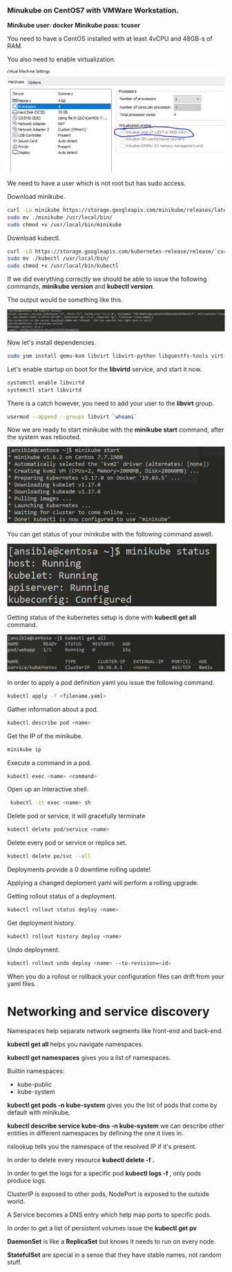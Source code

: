 ### Minukube on CentOS7 with VMWare Workstation.

**Minikube user: docker**
**Minikube pass: tcuser**

You need to have a CentOS installed with at least 4vCPU and 48GB-s of RAM.

You also need to enable virtualization.

![virt](./pics/virt.PNG)

We need to have a user which is not root but has sudo access.

Download minikube.

``` bash
curl -Lo minikube https://storage.googleapis.com/minikube/releases/latest/minikube-linux-amd64 
sudo mv ./minikube /usr/local/bin/
sudo chmod +x /usr/local/bin/minikube
```

Download kubectl.

``` bash
curl -LO https://storage.googleapis.com/kubernetes-release/release/`curl -s https://storage.googleapis.com/kubernetes-release/release/stable.txt`/bin/linux/amd64/kubectl
sudo mv ./kubectl /usr/local/bin/
sudo chmod +x /usr/local/bin/kubectl
```

If we did everything correctly we should be able to issue the following commands, **minikube version** and **kubectl version**.

The output would be something like this.

![version](./pics/version.PNG)

Now let's install dependencies.

``` bash
sudo yum install qemu-kvm libvirt libvirt-python libguestfs-tools virt-install -y
```

Let's enable startup on boot for the **libvirtd** service, and start it now.

``` bash
systemctl enable libvirtd
systemctl start libvirtd
```

There is a catch however, you need to add your user to the **libvirt** group. 

``` bash
usermod --append --groups libvirt `whoami`
```

Now we are ready to start minikube with the **minikube start** command, after the system was rebooted.

![start](./pics/start.PNG)

You can get status of your minikube with the following command aswell.

![status](./pics/status.PNG)

Getting status of the kubernetes setup is done with **kubectl get all** command.

![state](./pics/state.PNG)

In order to apply a pod definition yaml you issue the following command.

``` bash
kubectl apply -f <filename.yaml>
```

Gather information about a pod.

``` bash
kubectl describe pod <name>
```

Get the IP of the minikube.

``` bash
minikube ip
```

Execute a command in a pod.

``` bash
kubectl exec <name> <command>
```

Open up an interactive shell.

``` bash
 kubectl -it exec <name> sh
```

Delete pod or service, it will gracefully terminate

``` bash
kubectl delete pod/service <name>
```

Delete every pod or service or replica set.

``` bash
kubectl delete po/svc --all
```

Deployments provide a 0 downtime rolling update!

Applying a changed deploment yaml will perform a rolling upgrade.

Getting rollout status of a deployment.

``` bash
kubectl rollout status deploy <name>
```

Get deployment history.

``` bash
kubectl rollout history deploy <name>
```

Undo deployment.

``` bash
kubectl rollout undo deploy <name> --to-revision=<id>
```

When you do a rollout or rollback your configuration files can drift from your yaml files.

# Networking and service discovery

Namespaces help separate network segments like front-end and back-end.

**kubectl get all <namespace>** helps you navigate namespaces.

**kubectl get namespaces** gives you a list of namespaces.

Builtin namespaces:
- kube-public
- kube-system

**kubectl get pods -n kube-system** gives you the list of pods that come by default with minikube.

**kubectl describe service kube-dns -n kube-system** we can describe other entities in different namespaces by defining the one it lives in.

nslookup tells you the namespace of the resolved IP if it's present.

In order to delete every resource **kubectl delete -f .**

In order to get the logs for a specific pod **kubectl logs -f <podname>**, only pods produce logs.

ClusterIP is exposed to other pods, NodePort is exposed to the outside world.

A Service becomes a DNS entry which help map ports to specific pods.

In order to get a list of persistent volumes issue the **kubectl get pv**

**DaemonSet** is like a **ReplicaSet** but knows it needs to run on every node.

**StatefulSet** are special in a sense that they have stable names, not random stuff.